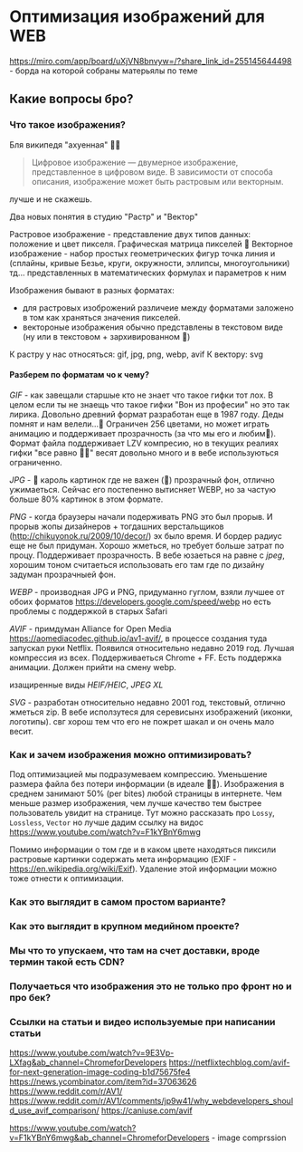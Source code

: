 # Оптимизация изображений для WEB

https://miro.com/app/board/uXjVN8bnvyw=/?share_link_id=255145644498 - борда на которой собраны матерьялы по теме

## Какие вопросы бро?

### Что такое изображения?

Бля википедя "ахуенная" 🤷‍♂️

> Цифровое изображение — двумерное изображение, представленное в цифровом виде. В зависимости от способа описания, изображение может быть растровым или векторным.

лучше и не скажешь.

Два новых понятия в студию "Растр" и "Вектор"

Растровое изображение - представление двух типов данных: положение и цвет пикселя. Графическая матрица пикселей 🤯
Векторное изображение - набор простых геометрических фигур точка линия и (сплайны, кривые Безье, круги, окружности, эллипсы, многоугольники) тд... представленных в математических формулах и параметров к ним

Изображения бывают в разных форматах:

- для растровых изоброжений различеие между форматами заложено в том как храняться значения пикселей.
- вектороные изображения обычно представлены в текстовом виде (ну или в текстовом + зархивированном 🍌)

К растру у нас относяться: gif, jpg, png, webp, avif
К вектору: svg

#### Разберем по форматам чо к чему?

*GIF* - как завещали старшые кто не знает что такое гифки тот лох. В целом если ты не знаещь что такое гифки "Вон из професии" но это так лирика.
Довольно древний формат разработан еще в 1987 году. Деды помнят и нам велели...🐷 Ограничен 256 цветами, но может играть анимацию и поддерживает прозрачность (за что мы его и любим💞). Формат файла поддерживает LZV компресию, но в текущих реалиях гифки "все равно 🤷‍♂️" весят довольно много и в вебе используються ограниченно.

*JPG* - 👑 кароль картинок где  не важен (🤮) прозрачный фон, отлично ужимаеться. Сейчас его постепенно вытисняет WEBP, но за частую больше 80% картинок в этом формате.

*PNG* - когда браузеры начали подерживать PNG это был прорыв. И прорыв жопы дизайнеров + тогдашних верстальщиков (http://chikuyonok.ru/2009/10/decor/) эх было время. И бордер радиус еще не был придуман. Хорошо жметься, но требует больше затрат по процу. Поддерживает прозрачность. В вебе юзаеться на равне с *jpeg*, хорошим тоном считаеться использовать его там где по дизайну задуман прозрачныей фон.

*WEBP* - производная JPG и PNG, придуманно гуглом, взяли лучшее от обоих форматов https://developers.google.com/speed/webp но есть проблемы с поддержкой в старых Safari

*AVIF* - примдуман Alliance for Open Media https://aomediacodec.github.io/av1-avif/, в процессе создания туда запускал руки Netflix. Появился относительно недавно 2019 год. Лучшая компрессия из всех. Поддерживаеться Chrome + FF. Есть поддержка анимации. Должен прийти на смену webp.

изащиренные виды *HEIF/HEIC*, *JPEG XL*

*SVG* - разработан относительно недавно 2001 год, текстовый, отлично жметься zip. В вебе исползутеся для серевисынх изображений (иконки, логотипы). свг хорош тем что его не пожрет шакал и он очень мало весит.

### Как и зачем изображения можно оптимизировать?

Под оптимизацией мы подразумеваем компрессию. Уменьшение размера файла без потери информации (в идеале 🤷‍♂️). Изображения в среднем занимают 50% (per bites) любой страницы в интернете. Чем меньше размер изображения, чем лучше качество тем быстрее  пользователь увидит на странице. Тут можно рассказать про `Lossy`, `Lossless`, `Vector` но лучше дадим ссылку на видос https://www.youtube.com/watch?v=F1kYBnY6mwg

Помимо информации о том где и в каком цвете находяться пиксили растровые картинки содержать мета информацию (EXIF - https://en.wikipedia.org/wiki/Exif). Удаление этой информации можно тоже отнести к оптимизации.

### Как это выглядит в самом простом варианте?

### Как это выглядит в крупном медийном проекте?

### Мы что то упускаем, что там на счет доставки, вроде термин такой есть CDN?

### Получаеться что изображения это не только про фронт но и про бек?

### Ссылки на статьи и видео используемые при написании статьи

https://www.youtube.com/watch?v=9E3Vp-LXfag&ab_channel=ChromeforDevelopers
https://netflixtechblog.com/avif-for-next-generation-image-coding-b1d75675fe4
https://news.ycombinator.com/item?id=37063626
https://www.reddit.com/r/AV1/
https://www.reddit.com/r/AV1/comments/jp9w41/why_webdevelopers_should_use_avif_comparison/
https://caniuse.com/avif

https://www.youtube.com/watch?v=F1kYBnY6mwg&ab_channel=ChromeforDevelopers - image comprssion